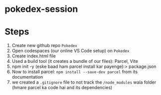 # pokedex-session

# Steps

1. Create new github repo `Pokedex`
2. Open codespaces (our online VS Code setup) on `Pokedex`
3. Create index.html file
4. Used a build tool (it creates a bundle of our files): Parcel, Vite
5. npm init -y (eske baad ham parcel install kar payenge):> package.json
6. Now to install parcel: `npm install --save-dev parcel` from its documentation
7. we created a `.gitignore` file to not track the `/node_modules` wala folder (hmare parcel ka code hai and its dependencies)
